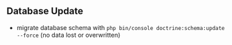 ## Database Update
- migrate database schema with `php bin/console doctrine:schema:update --force` (no data lost or overwritten)

